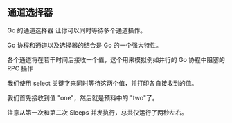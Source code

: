 ## 通道选择器

Go 的通道选择器 让你可以同时等待多个通道操作。

Go 协程和通道以及选择器的结合是 Go 的一个强大特性。

各个通道将在若干时间后接收一个值，这个用来模拟例如并行的 Go 协程中阻塞的 RPC 操作

我们使用 select 关键字来同时等待这两个值，并打印各自接收到的值。

我们首先接收到值 "one"，然后就是预料中的 "two"了。

注意从第一次和第二次 Sleeps 并发执行，总共仅运行了两秒左右。